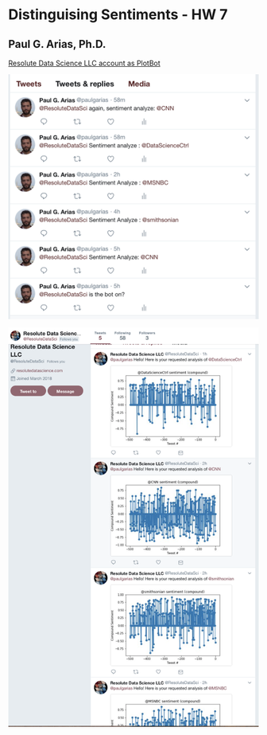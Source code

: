 # Distinguising Sentiments - HW 7

## Paul G. Arias, Ph.D.

[Resolute Data Science LLC account as PlotBot](https://twitter.com/ResoluteDataSci/with_replies)

![Requests.png](RequestTweets.png) 


![Responses.png](Responses.png) 
